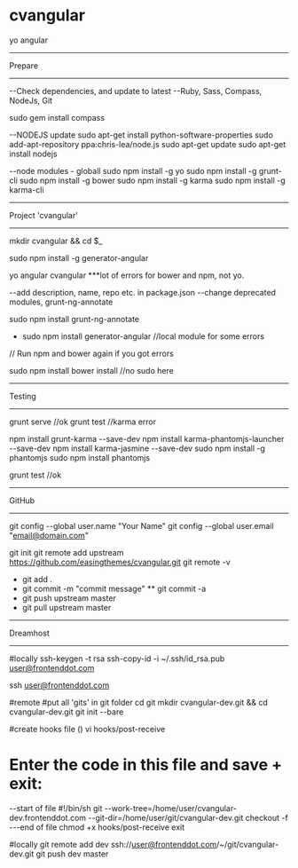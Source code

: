 cvangular
=========

yo angular

-------------------------------------------
Prepare
___________________________________________

--Check dependencies, and update to latest
--Ruby, Sass, Compass, NodeJs, Git

sudo gem install compass

--NODEJS update
sudo apt-get install python-software-properties
sudo add-apt-repository ppa:chris-lea/node.js
sudo apt-get update
sudo apt-get install nodejs

--node modules - globall
sudo npm install -g yo
sudo npm install -g grunt-cli
sudo npm install -g bower
sudo npm install -g karma
sudo npm install -g karma-cli

-------------------------------------------
Project 'cvangular'
___________________________________________

mkdir cvangular && cd $_

sudo npm install -g generator-angular

yo angular cvangular
***lot of errors for bower and npm, not yo.

--add description, name, repo etc. in package.json
--change deprecated modules, grunt-ng-annotate

sudo npm install grunt-ng-annotate

* sudo npm install generator-angular //local module for some errors

// Run npm and bower again if you got errors

sudo npm install
bower install //no sudo here

-------------------------------------------
Testing
___________________________________________

grunt serve //ok
grunt test //karma error

npm install grunt-karma --save-dev
npm install karma-phantomjs-launcher --save-dev
npm install karma-jasmine --save-dev
sudo npm install -g phantomjs
sudo npm install phantomjs

grunt test //ok

-------------------------------------------
GitHub
___________________________________________

git config --global user.name "Your Name"
git config --global user.email "email@domain.com"

git init
git remote add upstream https://github.com/easingthemes/cvangular.git
git remote -v

* git add .
* git commit -m "commit message"
** git commit -a
* git push upstream master
* git pull upstream master

-------------------------------------------
Dreamhost
___________________________________________

#locally
ssh-keygen -t rsa
ssh-copy-id -i ~/.ssh/id_rsa.pub user@frontenddot.com

ssh user@frontenddot.com

#remote
#put all 'gits' in git folder
cd git 
mkdir cvangular-dev.git && cd cvangular-dev.git
git init --bare

#create hooks file ()
vi hooks/post-receive
# Enter the code in this file and save + exit:
--start of file
#!/bin/sh
git --work-tree=/home/user/cvangular-dev.frontenddot.com --git-dir=/home/user/git/cvangular-dev.git checkout -f
---end of file
chmod +x hooks/post-receive
exit

#locally
git remote add dev ssh://user@frontenddot.com/~/git/cvangular-dev.git
git push dev master